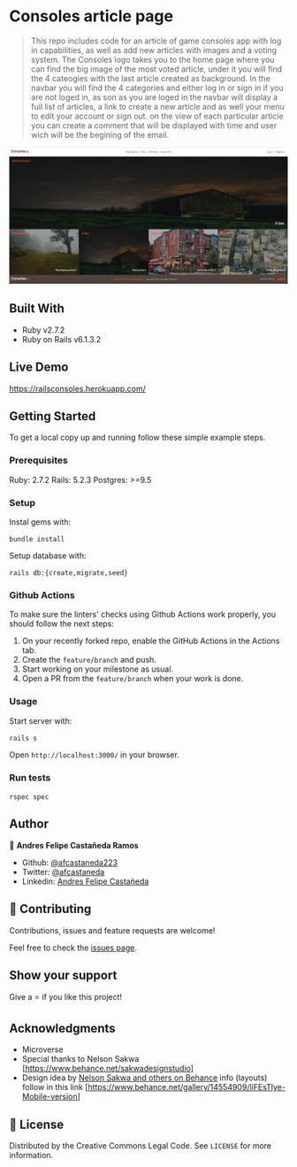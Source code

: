 # Consoles article page

> This repo includes code for an article of game consoles app with log in capabilities, as well as add new articles with images and a voting system. The Consoles logo takes you to the home page where you can find the big image of the most voted article, under it you will find the 4 cateogies with the last article created as background. In the navbar you will find the 4 categories and either log in or sign in if you are not loged in, as son as you are loged in the navbar will display a full list of articles, a link to create a new article and as well your menu to edit your account or sign out. on the view of each particular article you can create a comment that will be displayed with time and user wich will be the begining of the email.

![screenshot](./lib/assets/consoles.png)

## Built With

- Ruby v2.7.2
- Ruby on Rails v6.1.3.2

## Live Demo

https://railsconsoles.herokuapp.com/

## Getting Started

To get a local copy up and running follow these simple example steps.

### Prerequisites

Ruby: 2.7.2
Rails: 5.2.3
Postgres: >=9.5

### Setup

Instal gems with:

```
bundle install
```

Setup database with:

```
rails db:{create,migrate,seed}
```

### Github Actions

To make sure the linters' checks using Github Actions work properly, you should follow the next steps:

1. On your recently forked repo, enable the GitHub Actions in the Actions tab.
2. Create the `feature/branch` and push.
3. Start working on your milestone as usual.
4. Open a PR from the `feature/branch` when your work is done.

### Usage

Start server with:

```
rails s
```

Open `http://localhost:3000/` in your browser.

### Run tests

```
rspec spec
```

## Author

👤 **Andres Felipe Castañeda Ramos**

- Github: [@afcastaneda223](https://github.com/afcastaneda223)
- Twitter: [@afcastaneda](https://twitter.com/afcastaneda)
- Linkedin: [Andres Felipe Castañeda](www.linkedin.com/in/andres-castaneda223)

## 🤝 Contributing

Contributions, issues and feature requests are welcome!

Feel free to check the [issues page](issues/).

## Show your support

Give a ⭐️ if you like this project!

## Acknowledgments

- Microverse
- Special thanks to Nelson Sakwa [https://www.behance.net/sakwadesignstudio]
- Design idea by [Nelson Sakwa and others on Behance](https://www.behance.net/sakwadesignstudio) info (layouts) follow in this link [https://www.behance.net/gallery/14554909/liFEsTlye-Mobile-version]

## 📝 License

Distributed by the Creative Commons Legal Code. See `LICENSE` for more information.
